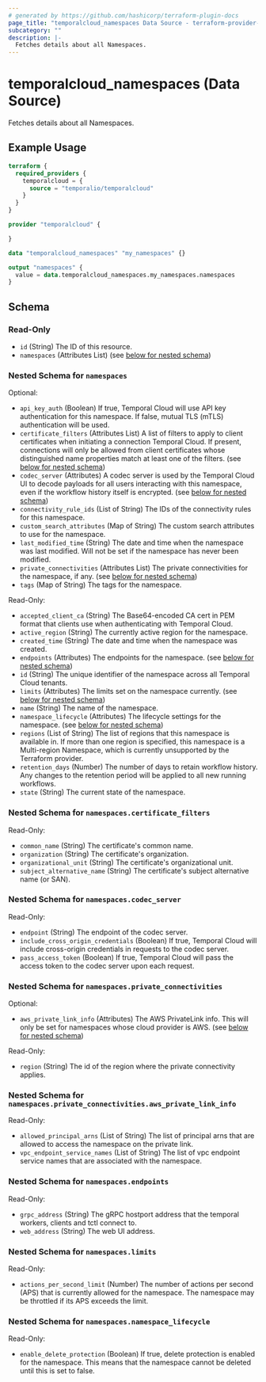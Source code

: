 ```yaml
---
# generated by https://github.com/hashicorp/terraform-plugin-docs
page_title: "temporalcloud_namespaces Data Source - terraform-provider-temporalcloud"
subcategory: ""
description: |-
  Fetches details about all Namespaces.
---
```


# temporalcloud_namespaces (Data Source)

Fetches details about all Namespaces.

## Example Usage

```terraform
terraform {
  required_providers {
    temporalcloud = {
      source = "temporalio/temporalcloud"
    }
  }
}

provider "temporalcloud" {

}

data "temporalcloud_namespaces" "my_namespaces" {}

output "namespaces" {
  value = data.temporalcloud_namespaces.my_namespaces.namespaces
}
```

<!-- schema generated by tfplugindocs -->
## Schema

### Read-Only

- `id` (String) The ID of this resource.
- `namespaces` (Attributes List) (see [below for nested schema](#nestedatt--namespaces))

<a id="nestedatt--namespaces"></a>
### Nested Schema for `namespaces`

Optional:

- `api_key_auth` (Boolean) If true, Temporal Cloud will use API key authentication for this namespace. If false, mutual TLS (mTLS) authentication will be used.
- `certificate_filters` (Attributes List) A list of filters to apply to client certificates when initiating a connection Temporal Cloud. If present, connections will only be allowed from client certificates whose distinguished name properties match at least one of the filters. (see [below for nested schema](#nestedatt--namespaces--certificate_filters))
- `codec_server` (Attributes) A codec server is used by the Temporal Cloud UI to decode payloads for all users interacting with this namespace, even if the workflow history itself is encrypted. (see [below for nested schema](#nestedatt--namespaces--codec_server))
- `connectivity_rule_ids` (List of String) The IDs of the connectivity rules for this namespace.
- `custom_search_attributes` (Map of String) The custom search attributes to use for the namespace.
- `last_modified_time` (String) The date and time when the namespace was last modified. Will not be set if the namespace has never been modified.
- `private_connectivities` (Attributes List) The private connectivities for the namespace, if any. (see [below for nested schema](#nestedatt--namespaces--private_connectivities))
- `tags` (Map of String) The tags for the namespace.

Read-Only:

- `accepted_client_ca` (String) The Base64-encoded CA cert in PEM format that clients use when authenticating with Temporal Cloud.
- `active_region` (String) The currently active region for the namespace.
- `created_time` (String) The date and time when the namespace was created.
- `endpoints` (Attributes) The endpoints for the namespace. (see [below for nested schema](#nestedatt--namespaces--endpoints))
- `id` (String) The unique identifier of the namespace across all Temporal Cloud tenants.
- `limits` (Attributes) The limits set on the namespace currently. (see [below for nested schema](#nestedatt--namespaces--limits))
- `name` (String) The name of the namespace.
- `namespace_lifecycle` (Attributes) The lifecycle settings for the namespace. (see [below for nested schema](#nestedatt--namespaces--namespace_lifecycle))
- `regions` (List of String) The list of regions that this namespace is available in. If more than one region is specified, this namespace is a Multi-region Namespace, which is currently unsupported by the Terraform provider.
- `retention_days` (Number) The number of days to retain workflow history. Any changes to the retention period will be applied to all new running workflows.
- `state` (String) The current state of the namespace.

<a id="nestedatt--namespaces--certificate_filters"></a>
### Nested Schema for `namespaces.certificate_filters`

Read-Only:

- `common_name` (String) The certificate's common name.
- `organization` (String) The certificate's organization.
- `organizational_unit` (String) The certificate's organizational unit.
- `subject_alternative_name` (String) The certificate's subject alternative name (or SAN).


<a id="nestedatt--namespaces--codec_server"></a>
### Nested Schema for `namespaces.codec_server`

Read-Only:

- `endpoint` (String) The endpoint of the codec server.
- `include_cross_origin_credentials` (Boolean) If true, Temporal Cloud will include cross-origin credentials in requests to the codec server.
- `pass_access_token` (Boolean) If true, Temporal Cloud will pass the access token to the codec server upon each request.


<a id="nestedatt--namespaces--private_connectivities"></a>
### Nested Schema for `namespaces.private_connectivities`

Optional:

- `aws_private_link_info` (Attributes) The AWS PrivateLink info. This will only be set for namespaces whose cloud provider is AWS. (see [below for nested schema](#nestedatt--namespaces--private_connectivities--aws_private_link_info))

Read-Only:

- `region` (String) The id of the region where the private connectivity applies.

<a id="nestedatt--namespaces--private_connectivities--aws_private_link_info"></a>
### Nested Schema for `namespaces.private_connectivities.aws_private_link_info`

Read-Only:

- `allowed_principal_arns` (List of String) The list of principal arns that are allowed to access the namespace on the private link.
- `vpc_endpoint_service_names` (List of String) The list of vpc endpoint service names that are associated with the namespace.



<a id="nestedatt--namespaces--endpoints"></a>
### Nested Schema for `namespaces.endpoints`

Read-Only:

- `grpc_address` (String) The gRPC hostport address that the temporal workers, clients and tctl connect to.
- `web_address` (String) The web UI address.


<a id="nestedatt--namespaces--limits"></a>
### Nested Schema for `namespaces.limits`

Read-Only:

- `actions_per_second_limit` (Number) The number of actions per second (APS) that is currently allowed for the namespace. The namespace may be throttled if its APS exceeds the limit.


<a id="nestedatt--namespaces--namespace_lifecycle"></a>
### Nested Schema for `namespaces.namespace_lifecycle`

Read-Only:

- `enable_delete_protection` (Boolean) If true, delete protection is enabled for the namespace. This means that the namespace cannot be deleted until this is set to false.
